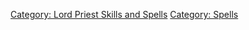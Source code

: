 [Category: Lord Priest Skills and
Spells](Category:_Lord_Priest_Skills_and_Spells "wikilink") [Category:
Spells](Category:_Spells "wikilink")
